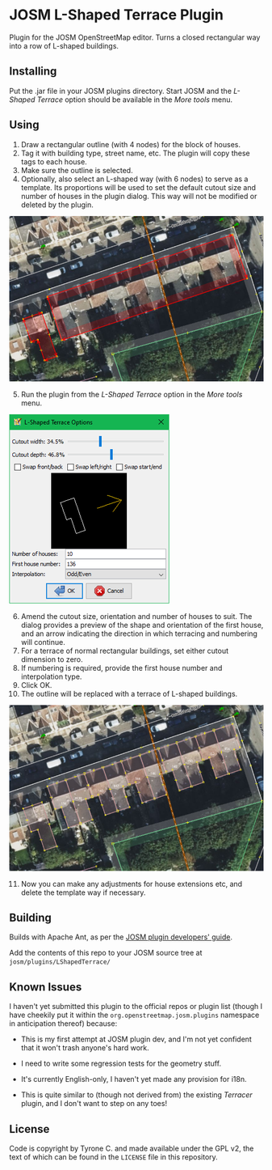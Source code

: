 # JOSM L-Shaped Terrace Plugin

Plugin for the JOSM OpenStreetMap editor. Turns a closed rectangular way into a row of L-shaped buildings.

## Installing

Put the .jar file in your JOSM plugins directory. Start JOSM and the *L-Shaped Terrace* option should be available in the *More tools* menu.

## Using

1. Draw a rectangular outline (with 4 nodes) for the block of houses.
2. Tag it with building type, street name, etc. The plugin will copy these tags to each house.
3. Make sure the outline is selected.
4. Optionally, also select an L-shaped way (with 6 nodes) to serve as a template. Its proportions will be used to set the default cutout size and number of houses in the plugin dialog. This way will not be modified or deleted by the plugin.

![Screenshot of rectangular outline and template selected](lsterrace-before.png)

5. Run the plugin from the *L-Shaped Terrace* option in the *More tools* menu.

![Screenshot of LST dialog](lsterrace-dialog.png)

6. Amend the cutout size, orientation and number of houses to suit. The dialog provides a preview of the shape and orientation of the first house, and an arrow indicating the direction in which terracing and numbering will continue.
7. For a terrace of normal rectangular buildings, set either cutout dimension to zero.
8. If numbering is required, provide the first house number and interpolation type.
9. Click OK.
10. The outline will be replaced with a terrace of L-shaped buildings.

![Screenshot of finished row of houses](lsterrace-after.png)

11. Now you can make any adjustments for house extensions etc, and delete the template way if necessary.

## Building

Builds with Apache Ant, as per the [JOSM plugin developers' guide](https://josm.openstreetmap.de/wiki/DevelopersGuide/DevelopingPlugins).

Add the contents of this repo to your JOSM source tree at `josm/plugins/LShapedTerrace/`

## Known Issues

I haven't yet submitted this plugin to the official repos or plugin list (though I have cheekily put it within the `org.openstreetmap.josm.plugins` namespace in anticipation thereof) because:

- This is my first attempt at JOSM plugin dev, and I'm not yet confident that it won't trash anyone's hard work.

- I need to write some regression tests for the geometry stuff.

- It's currently English-only, I haven't yet made any provision for i18n.

- This is quite similar to (though not derived from) the existing *Terracer* plugin, and I don't want to step on any toes!

## License

Code is copyright by Tyrone C. and made available under the GPL v2, the text of which can be found in the `LICENSE` file in this repository.
